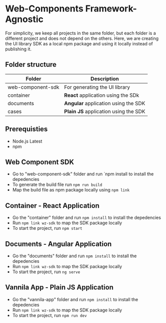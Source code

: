 # Web-Components Framework-Agnostic

For simplicity, we keep all projects in the same folder, but each folder is a different project and does not depend on the others. Here, we are creating the UI library SDK as a local npm package and using it locally instead of publishing it.

## Folder structure
  |      Folder       | Description                       |
  |-------------------|-----------------------------------|
  | web-component-sdk | For generating the UI library     |      
  | container         | **React** application using the SDk   |
  | documents         | **Angular** application using the SDK |
  | cases             | **Plain JS** application using the SDK      |

## Prerequisties
  - Node.js Latest
  - npm

## Web Component SDK
  - Go to "web-component-sdk" folder and run `npm install to install the depedencies
  - To generate the build file run `npm run build`
  - Map the build file as npm package locally using `npm link`

## Container - React Application
  - Go the "container" folder and run `npm install` to install the depedencies
  - Run `npm link wz-sdk` to map the SDK package locally
  - To start the project, run `npm start`

## Documents - Angular Application
  - Go the "documents" folder and run `npm install` to install the depedencies
  - Run `npm link wz-sdk` to map the SDK package locally
  - To start the project, run `ng serve`

## Vannila App - Plain JS Application
  - Go the "vannila-app" folder and run `npm install` to install the depedencies
  - Run `npm link wz-sdk` to map the SDK package locally
  - To start the project, run `npm run dev`
